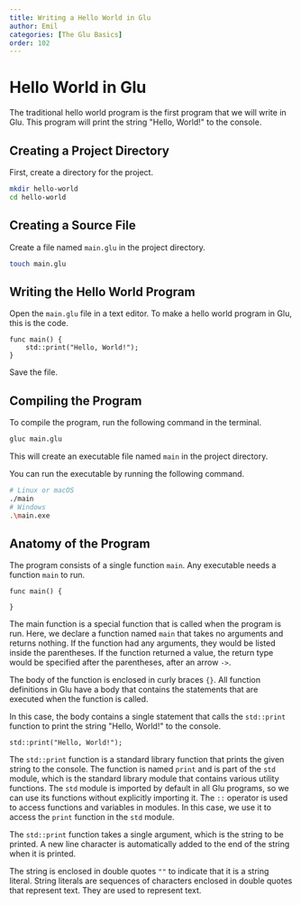 ```yaml
---
title: Writing a Hello World in Glu
author: Emil
categories: [The Glu Basics]
order: 102
---
```


# Hello World in Glu

The traditional hello world program is the first program that we will write in Glu. This program will print the string "Hello, World!" to the console.

## Creating a Project Directory

First, create a directory for the project.
    
```bash
mkdir hello-world
cd hello-world
```

## Creating a Source File

Create a file named `main.glu` in the project directory.

```bash
touch main.glu
```

## Writing the Hello World Program

Open the `main.glu` file in a text editor.
To make a hello world program in Glu, this is the code.

```glu
func main() {
    std::print("Hello, World!");
}
```

Save the file.

## Compiling the Program

To compile the program, run the following command in the terminal.

```bash
gluc main.glu
```

This will create an executable file named `main` in the project directory.

You can run the executable by running the following command.

```bash
# Linux or macOS
./main
# Windows
.\main.exe
```

## Anatomy of the Program

The program consists of a single function `main`. Any executable needs a function `main` to run.

```glu
func main() {

}
```

The main function is a special function that is called when the program is run. Here, we declare a function named `main` that takes no arguments and returns nothing. If the function had any arguments, they would be listed inside the parentheses. If the function returned a value, the return type would be specified after the parentheses, after an arrow `->`.

The body of the function is enclosed in curly braces `{}`. All function definitions in Glu have a body that contains the statements that are executed when the function is called.

In this case, the body contains a single statement that calls the `std::print` function to print the string "Hello, World!" to the console.

```glu
std::print("Hello, World!");
```

The `std::print` function is a standard library function that prints the given string to the console. The function is named `print` and is part of the `std` module, which is the standard library module that contains various utility functions. The `std` module is imported by default in all Glu programs, so we can use its functions without explicitly importing it. The `::` operator is used to access functions and variables in modules. In this case, we use it to access the `print` function in the `std` module.

The `std::print` function takes a single argument, which is the string to be printed. A new line character is automatically added to the end of the string when it is printed.

The string is enclosed in double quotes `""` to indicate that it is a string literal. String literals are sequences of characters enclosed in double quotes that represent text. They are used to represent text.

